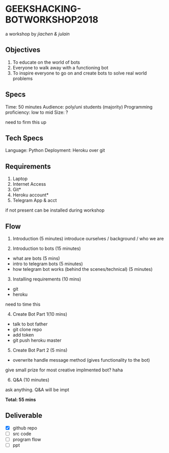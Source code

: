 # GEEKSHACKING-BOTWORKSHOP2018
a workshop by *jiachen & julain*

## Objectives
 1. To educate on the world of bots
 2. Everyone to walk away with a functioning bot
 3. To inspire everyone to go on and create bots to solve real world problems

## Specs
Time: 50 minutes
Audience: poly/uni students (majority)
Programming proficiency: low to mid
Size: ?

need to firm this up

## Tech Specs
 Language: Python
 Deployment: Heroku over git

## Requirements
 1. Laptop
 2. Internet Access
 3. Git*
 4. Heroku account*
 5. Telegram App & acct
 
 if not present can be installed during workshop

## Flow

1. Introduction (5 minutes)
 introduce ourselves / background / who we are
 
2. Introduction to bots (15 minutes)
 - what are bots (5 mins)
 - intro to telegram bots (5 minutes)
 - how telegram bot works (behind the scenes/technical) (5 minutes)
 
3. Installing requirements (10 mins)
 - git
 - heroku
 
 need to time this
 
 4. Create Bot Part 1(10 mins)
  - talk to bot father
  - git clone repo
  - add token
  - git push heroku master
  
 5. Create Bot Part 2 (5 mins)
   - overwrite handle message method
   (gives functionality to the bot)
   
   give small prize for most creative implmented bot? haha
   
 6. Q&A (10 minutes)
 
  ask anything. Q&A will be impt
 
 **Total: 55 mins**
 
## Deliverable
  - [x] github repo
  - [ ] src code
  - [ ] program flow
  - [ ] ppt
